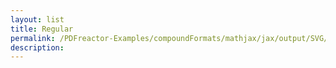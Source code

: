 ```yaml
---
layout: list
title: Regular
permalink: /PDFreactor-Examples/compoundFormats/mathjax/jax/output/SVG/fonts/TeX/Fraktur/Regular/
description: 
---
```





